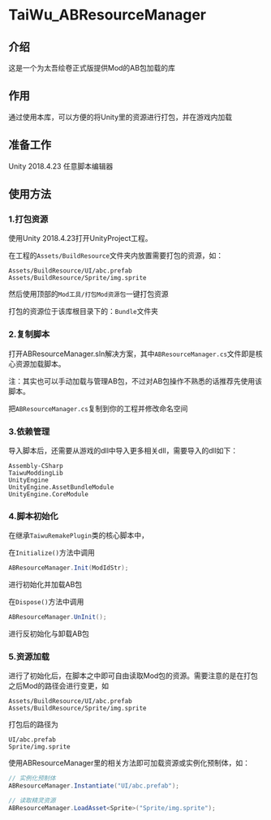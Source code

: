 # TaiWu_ABResourceManager

## 介绍
这是一个为太吾绘卷正式版提供Mod的AB包加载的库

## 作用
通过使用本库，可以方便的将Unity里的资源进行打包，并在游戏内加载

## 准备工作
Unity 2018.4.23
任意脚本编辑器

## 使用方法
### 1.打包资源

使用Unity 2018.4.23打开UnityProject工程。

在工程的`Assets/BuildResource`文件夹内放置需要打包的资源，如：
```
Assets/BuildResource/UI/abc.prefab
Assets/BuildResource/Sprite/img.sprite
```
然后使用顶部的`Mod工具/打包Mod资源包`一键打包资源

打包的资源位于该库根目录下的：`Bundle`文件夹

### 2.复制脚本
打开ABResourceManager.sln解决方案，其中`ABResourceManager.cs`文件即是核心资源加载脚本。

注：其实也可以手动加载与管理AB包，不过对AB包操作不熟悉的话推荐先使用该脚本。

把`ABResourceManager.cs`复制到你的工程并修改命名空间

### 3.依赖管理
导入脚本后，还需要从游戏的dll中导入更多相关dll，需要导入的dll如下：
```
Assembly-CSharp
TaiwuModdingLib
UnityEngine
UnityEngine.AssetBundleModule
UnityEngine.CoreModule
```

### 4.脚本初始化
在继承`TaiwuRemakePlugin`类的核心脚本中，

在`Initialize()`方法中调用

```C#
ABResourceManager.Init(ModIdStr);
```
进行初始化并加载AB包

在`Dispose()`方法中调用

```C#
ABResourceManager.UnInit();
```
进行反初始化与卸载AB包

### 5.资源加载
进行了初始化后，在脚本之中即可自由读取Mod包的资源。需要注意的是在打包之后Mod的路径会进行变更，如
```
Assets/BuildResource/UI/abc.prefab
Assets/BuildResource/Sprite/img.sprite
```
打包后的路径为
```
UI/abc.prefab
Sprite/img.sprite
```

使用ABResourceManager里的相关方法即可加载资源或实例化预制体，如：
```C#
// 实例化预制体
ABResourceManager.Instantiate("UI/abc.prefab");

// 读取精灵资源
ABResourceManager.LoadAsset<Sprite>("Sprite/img.sprite");
```